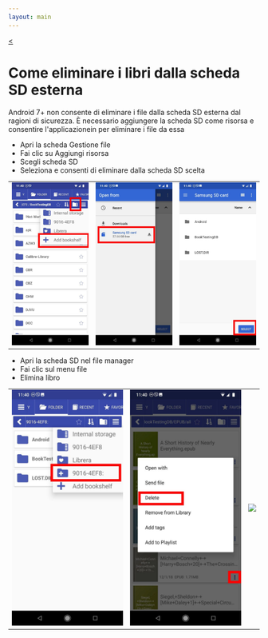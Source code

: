 ```yaml
---
layout: main
---
```

[<](/wiki/faq/it)

# Come eliminare i libri dalla scheda SD esterna

Android 7+ non consente di eliminare i file dalla scheda SD esterna dal
ragioni di sicurezza.
È necessario aggiungere la scheda SD come risorsa e consentire l'applicazionein per eliminare i file da essa

* Apri la scheda Gestione file
* Fai clic su Aggiungi risorsa
* Scegli scheda SD
* Seleziona e consenti di eliminare dalla scheda SD scelta

||||
|-|-|-|
|![](1.jpg)|![](2.jpg)|![](3.jpg)|

* Apri la scheda SD nel file manager
* Fai clic sul menu file
* Elimina libro

||||
|-|-|-|
|![](4.jpg)|![](5.jpg)|![](6.jpg)|
